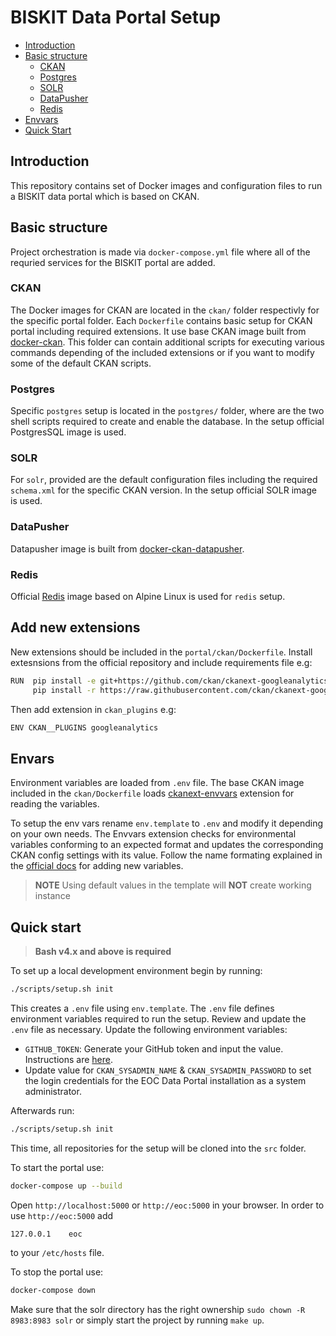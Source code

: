 # BISKIT Data Portal Setup

* [Introduction](#introdcution)
* [Basic structure](#basicsetup)
  * [CKAN](#ckan)
  * [Postgres](#postgres)
  * [SOLR](#solr)
  * [DataPusher](#datapusher)
  * [Redis](#redis)
* [Envvars](#envvars)
* [Quick Start](#quickstart)

## Introduction

This repository contains set of Docker images and configuration files to run a BISKIT
data portal which is based on CKAN.

## Basic structure

Project orchestration is made via `docker-compose.yml` file where all of the requried
services for the BISKIT portal are added.

### CKAN

The Docker images for CKAN are located in the `ckan/` folder respectivly for the specific
portal folder. Each `Dockerfile`  contains basic setup for CKAN portal including required
extensions. It use base CKAN image built from [docker-ckan](https://github.com/eHealthAfrica/docker-ckan).
This folder can contain additional scripts for executing various commands depending of
the included extensions or if you want to modify some of the default CKAN scripts.

### Postgres

Specific `postgres` setup is located in the `postgres/` folder, where are the two shell
scripts required to create and enable the database. In the setup official PostgresSQL
image is used.

### SOLR

For `solr`, provided are the default configuration files including the required `schema.xml`
for the specific CKAN version.  In the setup official SOLR image is used.

### DataPusher

Datapusher image is built from [docker-ckan-datapusher](https://github.com/eHealthAfrica/docker-ckan-datapusher).

### Redis

Official [Redis](https://hub.docker.com/_/redis) image based on Alpine Linux is used for
`redis` setup.

## Add new extensions

New extensions should be included in the `portal/ckan/Dockerfile`. Install extesnsions
from the official repository and include requirements file e.g:

```sh
RUN  pip install -e git+https://github.com/ckan/ckanext-googleanalytics.git#egg=ckanext-googleanalytics &&\
     pip install -r https://raw.githubusercontent.com/ckan/ckanext-googleanalytics/master/requirements.txt &&\
```

Then add extension in `ckan_plugins` e.g:

```sh
ENV CKAN__PLUGINS googleanalytics
```

## Envars

Environment variables are loaded from `.env` file. The base CKAN image included in the
`ckan/Dockerfile` loads [ckanext-envvars](https://github.com/okfn/ckanext-envvars)
extension for reading the variables.

To setup the env vars rename `env.template` to `.env` and modify it depending on your
own needs. The Envvars extension checks for environmental variables conforming to an
expected format and updates the corresponding CKAN config settings with its value.
Follow the name formating explained in the [official docs](https://github.com/okfn/ckanext-envvars#ckanext-envvars)
for adding new variables.

> **NOTE** Using default values in the template will **NOT** create working instance

## Quick start

> **Bash v4.x and above is required**

To set up a local development environment begin by running:

```sh
./scripts/setup.sh init
```

This creates a `.env` file using `env.template`. The `.env` file defines environment variables required to run the setup.
Review and update the `.env` file as necessary. Update the following environment variables:

- `GITHUB_TOKEN`: Generate your GitHub token and input the value. Instructions are [here](
  https://help.github.com/en/github/authenticating-to-github/creating-a-personal-access-token-for-the-command-line).
- Update value for `CKAN_SYSADMIN_NAME` & `CKAN_SYSADMIN_PASSWORD` to set the login credentials for the EOC Data Portal
  installation as a system administrator.

Afterwards run:

```sh
./scripts/setup.sh init
```

This time, all repositories for the setup will be cloned into the `src` folder.

To start the portal use:

```sh
docker-compose up --build
```

Open `http://localhost:5000` or `http://eoc:5000` in your browser. In order to use `http://eoc:5000` add

```text
127.0.0.1    eoc
```

to your `/etc/hosts` file.

To stop the portal use:

```sh
docker-compose down
```

Make sure that the solr directory has the right ownership `sudo chown -R 8983:8983 solr` or simply start the project
by running `make up`.
